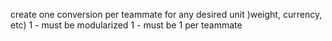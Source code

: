 create one conversion per teammate for any desired unit )weight, currency, etc)
1 - must be modularized 
1 - must be 1 per teammate 